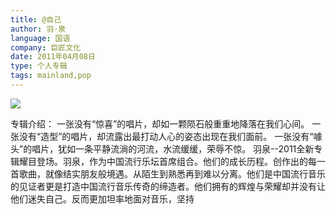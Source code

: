 ```yaml
---
title: @自己
author: 羽·泉
language: 国语
company: 巨匠文化
date: 2011年04月08日
type: 个人专辑
tags: mainland,pop
---
```


![](/images/self.jpg)

专辑介绍： 一张没有“惊喜”的唱片，却如一颗陨石般重重地降落在我们心间。 一张没有“造型”的唱片，却流露出最打动人心的姿态出现在我们面前。 一张没有“噱头”的唱片，犹如一条平静流淌的河流，水流缓缓，荣辱不惊。 羽泉--2011全新专辑耀目登场。羽泉，作为中国流行乐坛首席组合。他们的成长历程。创作出的每一首歌曲，就像结实朋友般境遇。从陌生到熟悉再到难以分离。他们是中国流行音乐的见证者更是打造中国流行音乐传奇的缔造者。他们拥有的辉煌与荣耀却并没有让他们迷失自己。反而更加坦率地面对音乐，坚持
